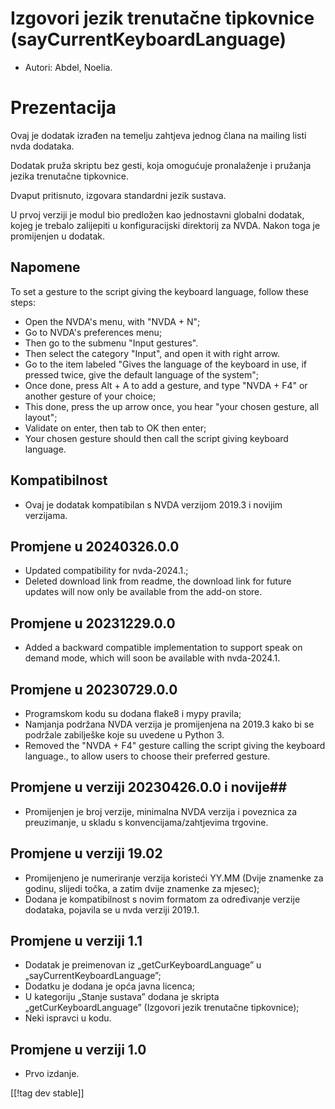 # Izgovori jezik trenutačne tipkovnice (sayCurrentKeyboardLanguage) #

* Autori: Abdel, Noelia.

# Prezentacija #

Ovaj je dodatak izrađen na temelju zahtjeva jednog člana na mailing listi
nvda dodataka.

Dodatak pruža skriptu bez gesti, koja omogućuje pronalaženje i pružanja
jezika trenutačne tipkovnice.

Dvaput pritisnuto, izgovara standardni jezik sustava.

U prvoj verziji je modul bio predložen kao jednostavni globalni dodatak,
kojeg je trebalo zalijepiti u konfiguracijski direktorij za NVDA. Nakon toga
je promijenjen u dodatak.

## Napomene ##

To set a gesture to the script giving the keyboard language, follow these
steps:

* Open the NVDA's menu, with "NVDA + N";
* Go to NVDA's preferences menu;
* Then go to the submenu "Input gestures".
* Then select the category "Input", and open it with right arrow.
* Go to the item labeled "Gives the language of the keyboard in use, if
  pressed twice, give the default language of the system";
* Once done, press Alt + A to add a gesture, and type "NVDA + F4" or another
  gesture of your choice;
* This done, press the up arrow once, you hear "your chosen gesture, all
  layout";
* Validate on enter, then tab to OK then enter;
* Your chosen gesture should then call the script giving keyboard language.

## Kompatibilnost ##

* Ovaj je dodatak kompatibilan s NVDA verzijom 2019.3 i novijim verzijama.

## Promjene u 20240326.0.0

* Updated compatibility for nvda-2024.1.;
* Deleted download link from readme, the download link for future updates
  will now only be available from the add-on store.

## Promjene u 20231229.0.0 ##

* Added a backward compatible implementation to support speak on demand
  mode, which will soon be available with nvda-2024.1.

## Promjene u 20230729.0.0 ##

* Programskom kodu su dodana flake8 i mypy pravila;
* Namjanja podržana NVDA verzija je promijenjena na 2019.3 kako bi se
  podržale zabilješke koje su uvedene u Python 3.
* Removed the "NVDA + F4" gesture calling the script giving the keyboard
  language., to allow users to choose their preferred gesture.

## Promjene u verziji 20230426.0.0 i novije##

* Promijenjen je broj verzije, minimalna NVDA verzija i poveznica za
  preuzimanje, u skladu s konvencijama/zahtjevima trgovine.

## Promjene u verziji 19.02 ##

* Promijenjeno je numeriranje verzija koristeći YY.MM (Dvije znamenke za
  godinu, slijedi točka, a zatim dvije znamenke za mjesec);
* Dodana je kompatibilnost s novim formatom za određivanje verzije dodataka,
  pojavila se u nvda verziji 2019.1.

## Promjene u verziji 1.1 ##

* Dodatak je preimenovan iz „getCurKeyboardLanguage” u
  „sayCurrentKeyboardLanguage”;
* Dodatku je dodana je opća javna licenca;
* U kategoriju „Stanje sustava” dodana je skripta „getCurKeyboardLanguage”
  (Izgovori jezik trenutačne tipkovnice);
* Neki ispravci u kodu.

## Promjene u verziji 1.0 ##

* Prvo izdanje.

[[!tag dev stable]]
